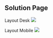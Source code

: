 ## Solution Page

Layout Desk
<img src="/img/Web-Sites-Solution-page_desk">

Layout Mobile
<img src="/img/Web-Sites-Solution-page_mobile">